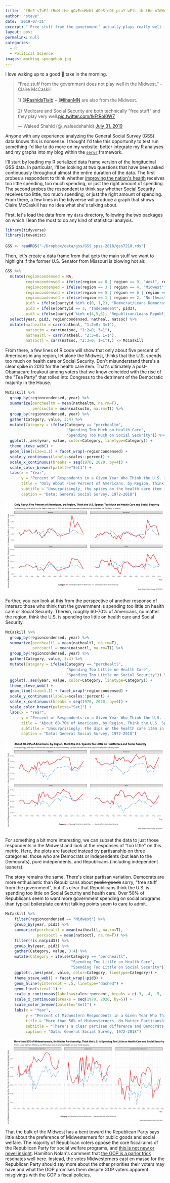 ```yaml
---
title:  “fReE sTuFf fRoM tHe gOvErnMeNt dOeS nOt pLaY wElL iN tHe mIdWeSt”
author: "steve"
date: '2019-07-31'
excerpt: "'Free stuff from the government' actually plays really well in the Midwest, Claire."
layout: post
permalink: null
categories:
  - R
  - Political Science
images: mocking-spongebob.jpg
---
```






I love waking up to a good 🚮 take in the morning.

<blockquote class="twitter-tweet" data-lang="en"><p lang="en" dir="ltr">“Free stuff from the government does not play well in the Midwest.” -Claire McCaskill<br><br>1) <a href="https://twitter.com/RashidaTlaib?ref_src=twsrc%5Etfw">@RashidaTlaib</a> + <a href="https://twitter.com/IlhanMN?ref_src=twsrc%5Etfw">@IlhanMN</a> are also from the Midwest.<br><br>2) Medicare and Social Security are both technically “free stuff” and they play very well.<a href="https://t.co/tkFtRoI0W7">pic.twitter.com/tkFtRoI0W7</a></p>&mdash; Waleed Shahid (@_waleedshahid) <a href="https://twitter.com/_waleedshahid/status/1156437346830696448?ref_src=twsrc%5Etfw">July 31, 2019</a></blockquote>
<script async src="https://platform.twitter.com/widgets.js" charset="utf-8"></script>

<!-- {% include image.html url="/images/mocking-spongebob.jpg" caption="Claire..." width=410 align="right" %} -->

Anyone with any experience analyzing the General Social Survey (GSS) data knows this is nonsense. I thought I'd take this opportunity to test run something I'd like to do more on my website: better integrate my R analyses and my graphs into my blog within the [`servr`](https://github.com/yihui/servr) framework.

I'll start by loading my R serialized data frame version of the longitudinal GSS data. In particular, I'll be looking at two questions that have been asked continuously throughout almost the entire duration of the data. The first probes a respondent to think whether [improving the nation's health](https://gssdataexplorer.norc.org/variables/183/vshow) receives too little spending, too much spending, or just the right amount of spending. The second probes the respondent to think say whether [Social Security](https://gssdataexplorer.norc.org/variables/193/vshow) receives too little, too much spending, or just the right amount of spending. From there, a few lines in the tidyverse will produce a graph that shows Claire McCaskill has no idea what she's talking about.

First, let's load the data from my `data` directory, following the two packages on which I lean the most to do any kind of statistical analysis.

```r
library(tidyverse)
library(stevemisc)

GSS <- readRDS("~/Dropbox/data/gss/GSS_spss-2018/gss7218.rds")
```

Then, let's create a data frame from that gets the main stuff we want to highlight if the former U.S. Senator from Missouri is blowing hot air.


```r
GSS %>%
  mutate(regioncondensed = NA,
         regioncondensed = ifelse(region == 8 | region == 9, "West", regioncondensed),
         regioncondensed = ifelse(region == 3 | region == 4, "Midwest", regioncondensed),
         regioncondensed = ifelse(region == 5 | region == 6 | region == 7, "South", regioncondensed),
         regioncondensed = ifelse(region == 1 | region == 2, "Northeast", regioncondensed),
         pid3 = ifelse(partyid %in% c(0, 1,2), "Democrat/Leans Democrat", NA),
         pid3 = ifelse(partyid == 3, "Independent", pid3),
         pid3 = ifelse(partyid %in% c(4,5,6), "Republican/Leans Republican", pid3)) %>%
  select(year, pid3, regioncondensed, natheal, natsoc) %>%
  mutate(nathealtm = carr(natheal, "1:2=0; 3=1"),
         natsoctm = carr(natsoc, "1:2=0; 3=1"),
         nathealtl = carr(natheal, "2:3=0; 1=1"),
         natsoctl = carr(natsoc, "2:3=0; 1=1"),) -> McCaskill
```

From there, a few lines of R code will show that only about five percent of Americans in any region, let alone the Midwest, thinks that the U.S. spends too much on health care or Social Security. Don't misunderstand there's a clear spike in 2010 for the health care item. That's ultimately a post-Obamacare freakout among voters that we know coincided with the rise of the "Tea Party" that rolled into Congress to the detriment of the Democratic majority in the House.


```r
McCaskill %>%  
  group_by(regioncondensed, year) %>%
  summarize(perchealtm = mean(nathealtm, na.rm=T),
            percsoctm = mean(natsoctm, na.rm=T)) %>% 
  group_by(regioncondensed, year) %>%
  gather(Category, value, 3:4) %>% 
  mutate(Category = ifelse(Category == "perchealtm",
                           "Spending Too Much on Health Care",
                           "Spending Too Much on Social Security")) %>%
  ggplot(.,aes(year, value, color=Category, linetype=Category)) +
  theme_steve_web() +
  geom_line(size=1.1) + facet_wrap(~regioncondensed) +
  scale_y_continuous(labels=scales::percent) +
  scale_x_continuous(breaks = seq(1970, 2020, by=4)) +
  scale_color_brewer(palette="Set1") +
  labs(x = "Year",
       y = "Percent of Respondents in a Given Year Who Think the U.S. is Spending Too Much on this Public Good",
       title = "Only About Five Percent of Americans, by Region, Think the U.S. Spends Too Much on Health Care and Social Security",
       subtitle = "Unsurprisingly, the spikes on the health care item in 2010 are entirely Obamacare freakouts that propelled the Tea Party to power.",
       caption = "Data: General Social Survey, 1972-2018")
```

![plot of chunk gss7218-too-much-spending-health-care-social-security](/images/gss7218-too-much-spending-health-care-social-security-1.png)

Further, you can look at this from the perspective of another response of interest: those who think that the government is spending too little on health care or Social Security. Therein, roughly 60-70% of Americans, no matter the region, think the U.S. is spending too little on health care and Social Security.


```r
McCaskill %>%  
  group_by(regioncondensed, year) %>%
  summarize(perchealtl = mean(nathealtl, na.rm=T),
            percsoctl = mean(natsoctl, na.rm=T)) %>% 
  group_by(regioncondensed, year) %>%
  gather(Category, value, 3:4) %>%
  mutate(Category = ifelse(Category == "perchealtl",
                           "Spending Too Little on Health Care",
                           "Spending Too Little on Social Security")) %>%
  ggplot(.,aes(year, value, color=Category, linetype=Category)) +
  theme_steve_web() +
  geom_line(size=1.1) + facet_wrap(~regioncondensed) +
  scale_y_continuous(labels=scales::percent) +
  scale_x_continuous(breaks = seq(1970, 2020, by=4)) +
  scale_color_brewer(palette="Set1") +
  labs(x = "Year",
       y = "Percent of Respondents in a Given Year Who Think the U.S. is Spending Too Little on this Public Good",
       title = "About 60-70% of Americans, by Region, Think the U.S. Spends Too Little on Health Care and Social Security",
       subtitle = "Unsurprisingly, the dips on the health care item in 2010 are entirely Obamacare freakouts that propelled the Tea Party to power.",
       caption = "Data: General Social Survey, 1972-2018")
```

![plot of chunk gss7218-too-little-spending-health-care-social-security](/images/gss7218-too-little-spending-health-care-social-security-1.png)

For something a bit more interesting, we can subset the data to just those respondents in the Midwest and look at the responses of "too little" on this metric. Here, the plots are faceted instead by partisanship on three categories: those who are Democrats or independents (but lean to the Democrats), pure independents, and Republicans (including independent leaners). 

The story remains the same. There's clear partisan variation. Democrats are more enthusiastic than Republicans about ~~public goods~~ sorry, "free stuff from the government", but it's clear that Republicans think the U.S. is spending too little on Social Security and health care. Over 50% of Republicans seem to want more government spending on social programs than typical boilerplate centrist talking points seem to care to admit.


```r
McCaskill %>%  
    filter(regioncondensed == "Midwest") %>%
    group_by(year, pid3) %>% 
    summarize(perchealtl = mean(nathealtl, na.rm=T),
              percsoctl = mean(natsoctl, na.rm=T)) %>%
    filter(!is.na(pid3)) %>%
    group_by(year, pid3) %>%
    gather(Category, value, 3:4) %>%
    mutate(Category = ifelse(Category == "perchealtl",
                             "Spending Too Little on Health Care",
                             "Spending Too Little on Social Security")) %>%
    ggplot(.,aes(year, value, color=Category, linetype=Category)) +
    theme_steve_web() + facet_wrap(~pid3) +
    geom_hline(yintercept = .5, linetype="dashed") +
    geom_line(size=1.1) +
    scale_y_continuous(labels=scales::percent, breaks = c(.3, .4, .5, .6, .7, .8)) +
    scale_x_continuous(breaks = seq(1970, 2020, by=5)) +
    scale_color_brewer(palette="Set1") +
    labs(x = "Year",
         y = "Percent of Midwestern Respondents in a Given Year Who Think the U.S. is Spending Too Little on this Public Good",
         title = "More than 50% of Midwesterners, No Matter Partisanship, Think the U.S. is Spending Too Little on Health Care and Social Security",
         subtitle = "There's a clear partisan difference and Democrats seem to prioritize health care over Social Security.",
         caption = "Data: General Social Survey, 1972-2018")
```

![plot of chunk gss7218-too-little-spending-health-care-social-security-midwest-pid](/images/gss7218-too-little-spending-health-care-social-security-midwest-pid-1.png)

That the bulk of the Midwest has a bent toward the Republican Party says little about the preference of Midwesterners for public goods and social welfare. The majority of Republican voters oppose the core fiscal aims of the Republican Party for social welfare programs, and [this is not new or novel insight](http://svmiller.com/graphs/issp-2016-partisanship-social-spending.pdf). Hamilton Nolan's comment that [the GOP is a parlor trick](https://gawker.com/the-republican-party-is-a-trick-1750147430) resonates well here. Instead, the votes Midwesterners cast en masse for the Republican Party should say more about the other priorities their voters may have and what the GOP promises them despite GOP voters apparent misgivings with the GOP's fiscal policies.
